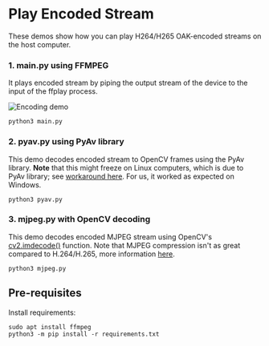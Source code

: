 # Play Encoded Stream

These demos show how you can play H264/H265 OAK-encoded streams on the host computer.


### 1. main.py using FFMPEG

It plays encoded stream by piping the output stream of the device to the input of the ffplay process.

![Encoding demo](https://user-images.githubusercontent.com/59799831/132475640-6e9f8b7f-52f4-4f75-af81-86c7f6e45b94.gif)

```
python3 main.py
```

### 2. pyav.py using PyAv library


This demo decodes encoded stream to OpenCV frames using the PyAv library. **Note** that this might freeze on Linux computers, which is due to PyAv library; see [workaround here](https://github.com/PyAV-Org/PyAV/issues/978#issuecomment-1121173652). For us, it worked as expected on Windows.

```
python3 pyav.py
```

### 3. mjpeg.py with OpenCV decoding


This demo decodes encoded MJPEG stream using OpenCV's [cv2.imdecode()](https://docs.opencv.org/3.4/d4/da8/group__imgcodecs.html#ga26a67788faa58ade337f8d28ba0eb19e) function. Note that MJPEG compression isn't as great compared to H.264/H.265, more information [here](../gen2-record-replay/encoding_quality/).

```
python3 mjpeg.py
```

## Pre-requisites

Install requirements:
```
sudo apt install ffmpeg
python3 -m pip install -r requirements.txt
```
